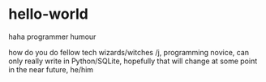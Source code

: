 # hello-world
haha programmer humour

how do you do fellow tech wizards/witches /j,
programming novice, can only really write in Python/SQLite,
hopefully that will change at some point in the near future,
he/him
